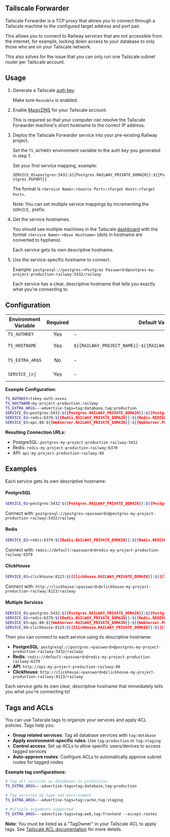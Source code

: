 ## Tailscale Forwarder

Tailscale Forwarder is a TCP proxy that allows you to connect through a Tailscale machine to the configured target address and port pair.

This allows you to connect to Railway services that are not accessible from the internet, for example, locking down access to your database to only those who are on your Tailscale network.

This also solves for the issue that you can only run one Tailscale subnet router per Tailscale account.

## Usage

1. Generate a Tailscale [auth key](https://tailscale.com/kb/1085/auth-keys).

   Make sure `Reusable` is enabled.

2. Enable [MagicDNS](https://tailscale.com/kb/1081/magicdns) for your Tailscale account.

   This is required so that your computer can resolve the Tailscale Forwarder machine's short hostname to the correct IP address.   

3. Deploy the Tailscale Forwarder service into your pre-existing Railway project.

   Set the `TS_AUTHKEY` environment variable to the auth key you generated in step 1.

   Set your first service mapping, example:

   `SERVICE_01=postgres:5432:${{Postgres.RAILWAY_PRIVATE_DOMAIN}}:${{Postgres.PGPORT}}`

   The format is `<Service Name>:<Source Port>:<Target Host>:<Target Port>`.

   Note: You can set multiple service mappings by incrementing the `SERVICE_` prefix.

4. Get the service hostnames.

   You should see multiple machines in the Tailscale [dashboard](https://login.tailscale.com/admin/machines) with the format `<Service Name>-<Base Hostname>` (dots in hostname are converted to hyphens).
   
   Each service gets its own descriptive hostname.

5. Use the service-specific hostname to connect.

   Example: `postgresql://postgres:<Postgres Password>@postgres-my-project-production-railway:5432/railway`

   Each service has a clear, descriptive hostname that tells you exactly what you're connecting to.

## Configuration

| Environment Variable | Required | Default Value | Description |
| -------------------- | :------: | ------------- | ----------- |
| `TS_AUTHKEY`         | Yes      | -             | Tailscale auth key. |
| `TS_HOSTNAME`        | Yes      | `${{RAILWAY_PROJECT_NAME}}-${{RAILWAY_ENVIRONMENT_NAME}}.railway` | Base hostname for services. Note: dots will be converted to hyphens in final hostname. |
| `TS_EXTRA_ARGS`      | No       | -             | Additional Tailscale arguments (e.g., `--advertise-tags=tag:database,tag:production`). |
| `SERVICE_[n]`        | Yes      | -             | Service mapping in format: `servicename:sourceport:targethost:targetport` |

**Example Configuration:**
```bash
TS_AUTHKEY=tskey-auth-xxxxx
TS_HOSTNAME=my-project-production.railway
TS_EXTRA_ARGS=--advertise-tags=tag:database,tag:production
SERVICE_01=postgres:5432:${{Postgres.RAILWAY_PRIVATE_DOMAIN}}:${{Postgres.PGPORT}}
SERVICE_02=redis:6379:${{Redis.RAILWAY_PRIVATE_DOMAIN}}:${{Redis.REDISPORT}}
SERVICE_03=api:80:${{WebServer.RAILWAY_PRIVATE_DOMAIN}}:${{WebServer.PORT}}
```

**Resulting Connection URLs:**
- PostgreSQL: `postgres-my-project-production-railway:5432`
- Redis: `redis-my-project-production-railway:6379`
- API: `api-my-project-production-railway:80`

## Examples

Each service gets its own descriptive hostname:

#### PostgreSQL
```bash
SERVICE_01=postgres:5432:${{Postgres.RAILWAY_PRIVATE_DOMAIN}}:${{Postgres.PGPORT}}
```
Connect with: `postgresql://postgres:<password>@postgres-my-project-production-railway:5432/railway`

#### Redis
```bash
SERVICE_02=redis:6379:${{Redis.RAILWAY_PRIVATE_DOMAIN}}:${{Redis.REDISPORT}}
```
Connect with: `redis://default:<password>@redis-my-project-production-railway:6379`

#### ClickHouse
```bash
SERVICE_03=clickhouse:8123:${{ClickHouse.RAILWAY_PRIVATE_DOMAIN}}:${{ClickHouse.PORT}}
```
Connect with: `http://clickhouse:<password>@clickhouse-my-project-production-railway:8123/railway`

#### Multiple Services
```bash
SERVICE_01=postgres:5432:${{Postgres.RAILWAY_PRIVATE_DOMAIN}}:${{Postgres.PGPORT}}
SERVICE_02=redis:6379:${{Redis.RAILWAY_PRIVATE_DOMAIN}}:${{Redis.REDISPORT}}
SERVICE_03=api:80:${{WebServer.RAILWAY_PRIVATE_DOMAIN}}:${{WebServer.PORT}}
SERVICE_04=clickhouse:8123:${{ClickHouse.RAILWAY_PRIVATE_DOMAIN}}:${{ClickHouse.PORT}}
```

Then you can connect to each service using its descriptive hostname:

- **PostgreSQL**: `postgresql://postgres:<password>@postgres-my-project-production-railway:5432/railway`
- **Redis**: `redis://default:<password>@redis-my-project-production-railway:6379`
- **API**: `http://api-my-project-production-railway:80`
- **ClickHouse**: `http://clickhouse:<password>@clickhouse-my-project-production-railway:8123/railway`

Each service gets its own clear, descriptive hostname that immediately tells you what you're connecting to!

## Tags and ACLs

You can use Tailscale tags to organize your services and apply ACL policies. Tags help you:

- **Group related services**: Tag all database services with `tag:database`
- **Apply environment-specific rules**: Use `tag:production` or `tag:staging`  
- **Control access**: Set up ACLs to allow specific users/devices to access tagged services
- **Auto-approve routes**: Configure ACLs to automatically approve subnet routes for tagged nodes

**Example tag configurations:**

```bash
# Tag all services as databases in production
TS_EXTRA_ARGS=--advertise-tags=tag:database,tag:production

# Tag services by type and environment  
TS_EXTRA_ARGS=--advertise-tags=tag:cache,tag:staging

# Multiple arguments supported
TS_EXTRA_ARGS=--advertise-tags=tag:web,tag:frontend --accept-routes
```

**Note**: You must be listed as a "TagOwner" in your Tailscale ACL to apply tags. See [Tailscale ACL documentation](https://tailscale.com/kb/1337/acl-syntax) for more details.